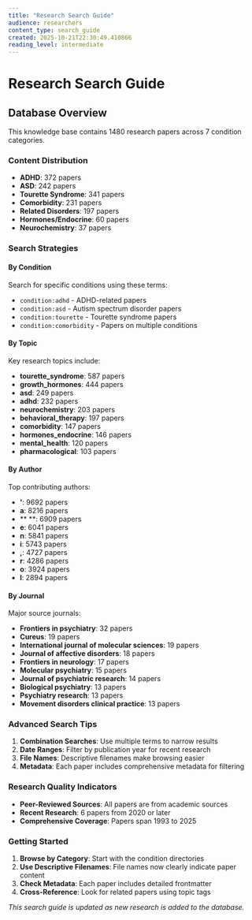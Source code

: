 ```yaml
---
title: "Research Search Guide"
audience: researchers
content_type: search_guide
created: 2025-10-21T22:30:49.410866
reading_level: intermediate
---
```


# Research Search Guide

## Database Overview

This knowledge base contains 1480 research papers across 7 condition categories.

### Content Distribution

- **ADHD**: 372 papers
- **ASD**: 242 papers
- **Tourette Syndrome**: 341 papers
- **Comorbidity**: 231 papers
- **Related Disorders**: 197 papers
- **Hormones/Endocrine**: 60 papers
- **Neurochemistry**: 37 papers

### Search Strategies

#### By Condition
Search for specific conditions using these terms:
- `condition:adhd` - ADHD-related papers
- `condition:asd` - Autism spectrum disorder papers
- `condition:tourette` - Tourette syndrome papers
- `condition:comorbidity` - Papers on multiple conditions

#### By Topic
Key research topics include:
- **tourette_syndrome**: 587 papers
- **growth_hormones**: 444 papers
- **asd**: 249 papers
- **adhd**: 232 papers
- **neurochemistry**: 203 papers
- **behavioral_therapy**: 197 papers
- **comorbidity**: 147 papers
- **hormones_endocrine**: 146 papers
- **mental_health**: 120 papers
- **pharmacological**: 103 papers

#### By Author
Top contributing authors:
- **'**: 9692 papers
- **a**: 8216 papers
- ** **: 6909 papers
- **e**: 6041 papers
- **n**: 5841 papers
- **i**: 5743 papers
- **,**: 4727 papers
- **r**: 4286 papers
- **o**: 3924 papers
- **l**: 2894 papers

#### By Journal
Major source journals:
- **Frontiers in psychiatry**: 32 papers
- **Cureus**: 19 papers
- **International journal of molecular sciences**: 19 papers
- **Journal of affective disorders**: 18 papers
- **Frontiers in neurology**: 17 papers
- **Molecular psychiatry**: 15 papers
- **Journal of psychiatric research**: 14 papers
- **Biological psychiatry**: 13 papers
- **Psychiatry research**: 13 papers
- **Movement disorders clinical practice**: 13 papers

### Advanced Search Tips

1. **Combination Searches**: Use multiple terms to narrow results
2. **Date Ranges**: Filter by publication year for recent research
3. **File Names**: Descriptive filenames make browsing easier
4. **Metadata**: Each paper includes comprehensive metadata for filtering

### Research Quality Indicators

- **Peer-Reviewed Sources**: All papers are from academic sources
- **Recent Research**: 6 papers from 2020 or later
- **Comprehensive Coverage**: Papers span 1993 to 2025

### Getting Started

1. **Browse by Category**: Start with the condition directories
2. **Use Descriptive Filenames**: File names now clearly indicate paper content
3. **Check Metadata**: Each paper includes detailed frontmatter
4. **Cross-Reference**: Look for related papers using topic tags

*This search guide is updated as new research is added to the database.*
